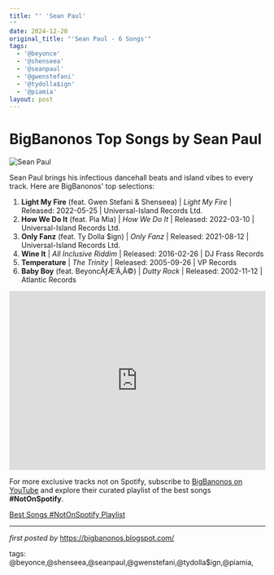 ```yaml
---
title: "' 'Sean Paul'
'"
date: 2024-12-20
original_title: "'Sean Paul - 6 Songs'"
tags:
  - '@beyonce'
  - '@shenseea'
  - '@seanpaul'
  - '@gwenstefani'
  - '@tydolla$ign'
  - '@piamia'
layout: post
---
```

<h1>BigBanonos Top Songs by Sean Paul</h1>
<img alt="Sean Paul" src="https://www.rollingstone.com/wp-content/uploads/2024/05/sean-paul-tiny-desk.jpg?w=1581&h=1054&crop=1" /> <p>Sean Paul brings his infectious dancehall beats and island vibes to every track. Here are BigBanonos' top selections:</p> <ol> <li><strong>Light My Fire</strong> (feat. Gwen Stefani & Shenseea) | <em>Light My Fire</em> | Released: 2022-05-25 | Universal-Island Records Ltd.</li> <li><strong>How We Do It</strong> (feat. Pia Mia) | <em>How We Do It</em> | Released: 2022-03-10 | Universal-Island Records Ltd.</li> <li><strong>Only Fanz</strong> (feat. Ty Dolla $ign) | <em>Only Fanz</em> | Released: 2021-08-12 | Universal-Island Records Ltd.</li> <li><strong>Wine It</strong> | <em>All Inclusive Riddim</em> | Released: 2016-02-26 | DJ Frass Records</li> <li><strong>Temperature</strong> | <em>The Trinity</em> | Released: 2005-09-26 | VP Records</li> <li><strong>Baby Boy</strong> (feat. BeyoncÃƒÆ’Ã‚Â©) | <em>Dutty Rock</em> | Released: 2002-11-12 | Atlantic Records</li>
</ol> <div> <iframe allow="autoplay; clipboard-write; encrypted-media; fullscreen; picture-in-picture" frameborder="0" height="352" loading="lazy" src="https://open.spotify.com/embed/playlist/0rXxjwR2y6vqIoK34zHPwR?utm_source=generator" width="100%"></iframe>
</div>


<!--Subscribe and Playlist Links-->
<div>
    <p>For more exclusive tracks not on Spotify, subscribe to <a href="https://www.youtube.com/@BigBanonos" target="_blank">BigBanonos on YouTube</a> and explore their curated playlist of the best songs <strong>#NotOnSpotify</strong>.</p>
    <p><a href="https://www.youtube.com/playlist?list=PLtuNtuTatqI0kFahUCbtbfenC_ET5O_tr" target="_blank">Best Songs #NotOnSpotify Playlist<br /></a></p></div>

<hr />

<p><em>first posted by</em> <a href="https://bigbanonos.blogspot.com/" rel="noopener" target="_new">https://bigbanonos.blogspot.com/</a></p>

<p>tags: @beyonce,@shenseea,@seanpaul,@gwenstefani,@tydolla$ign,@piamia,</p>

